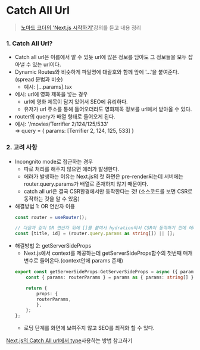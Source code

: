 # Catch All Url
>[노마드 코더의 'Next.js 시작하기'](https://nomadcoders.co/nextjs-fundamentals)강의를 듣고 내용 정리

### 1. Catch All Url?
- Catch all url은 이름에서 알 수 있듯 url에 많은 정보를 담아도 그 정보들을 모두 잡아낼 수 있는 url이다.
- Dynamic Routes와 비슷하게 파일명에 대괄호와 함께 앞에 '...'을 붙여준다. (spread 문법과 비슷)
    - 예시: [...params].tsx
- 예시: url에 영화 제목을 넣는 경우
    - url에 영화 제목이 담겨 있어서 SEO에 유리하다.
    - 유저가 url 주소를 통해 들어오더라도 영화제목 정보를 url에서 받아올 수 있다.
- router의 query가 배열 형태로 들어오게 된다.
- 예시: '/movies/Terrifier 2/124/125/533'  
    => query = { params: [Terrifier 2, 124, 125, 533] }

### 2. 고려 사항
- Incongnito mode로 접근하는 경우
    - 따로 처리를 해주지 않으면 에러가 발생한다.
    - 에러가 발생하는 이유는 Next.js의 첫 화면은 pre-render되는데 서버에는 router.query.params가 배열로 존재하지 않기 때문이다.
    - catch all url은 결국 CSR환경에서만 동작한다는 것! (소스코드를 보면 CSR로 동작하는 것을 알 수 있음)
- 해결방법 1: OR 연산자 이용
    ```typescript
    const router = useRouter();

    // 다음과 같이 OR 연산자 뒤에 []를 붙여서 hydration되서 CSR이 동작하기 전에 에러가 뜨지 않게 해준다.
    const [title, id] = (router.query.params as string[]) || [];
    ```
- 해결방법 2: getServerSideProps
    - Next.js에서 context를 제공하는데 getServerSideProps함수의 첫번째 매개변수로 들어온다.(context안에 params 존재)
    ```typescript
    export const getServerSideProps:GetServerSideProps = async ({ params }) => {
        const { params: routerParams } = params as { params: string[] };

        return {
            props: {
            routerParams,
            },
        };
    };
    ```
    - 로딩 단계를 화면에 보여주지 않고 SEO를 최적화 할 수 있다.

[Next.js의 Catch All url에서 type](https://github.com/ChoJinmok/TIL/blob/master/TypeScript/CatchAllUrlType.md)사용하는 방법 참고하기